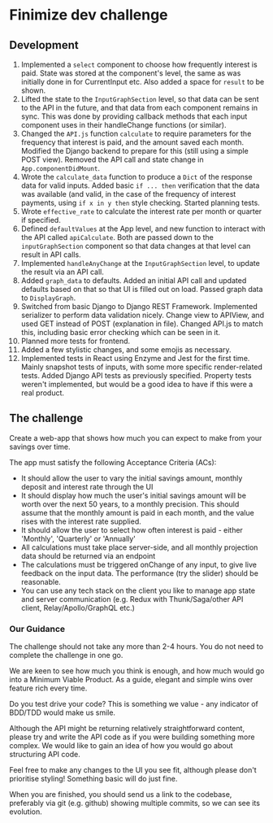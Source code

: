 # Finimize dev challenge

## Development
1. Implemented a `select` component to choose how frequently interest is paid. State was stored at the component's level, the same as was initially done in for CurrentInput etc. Also added a space for `result` to be shown.
2. Lifted the state to the `InputGraphSection` level, so that data can be sent to the API in the future, and that data from each component remains in sync. This was done by providing callback methods that each input component uses in their handleChange functions (or similar).
3. Changed the `API.js` function `calculate` to require parameters for the frequency that interest is paid, and the amount saved each month. Modified the Django backend to prepare for this (still using a simple POST view). Removed the API call and state change in `App.componentDidMount`.
4. Wrote the `calculate_data` function to produce a `Dict` of the response data for valid inputs. Added basic `if ... then` verification that the data was available (and valid, in the case of the frequency of interest payments, using `if x in y then` style checking. Started planning tests.
5. Wrote `effective_rate` to calculate the interest rate per month or quarter if specified.
6. Defined `defaultValues` at the App level, and new function to interact with the API called `apiCalculate`. Both are passed down to the `inputGraphSection` component so that data changes at that level can result in API calls.
7. Implemented `handleAnyChange` at the `InputGraphSection` level, to update the result via an API call.
8. Added `graph_data` to defaults. Added an initial API call and updated defaults based on that so that UI is filled out on load. Passed graph data to `DisplayGraph`.
9. Switched from basic Django to Django REST Framework. Implemented serializer to perform data validation nicely. Change view to APIView, and used GET instead of POST (explanation in file). Changed API.js to match this, including basic error checking which can be seen in it.
10. Planned more tests for frontend.
11. Added a few stylistic changes, and some emojis as necessary.
12. Implemented tests in React using Enzyme and Jest for the first time. Mainly snapshot tests of inputs, with some more specific render-related tests. Added Django API tests as previously specified. Property tests weren't implemented, but would be a good idea to have if this were a real product.

## The challenge

Create a web-app that shows how much you can expect to make from your savings
over time.

The app must satisfy the following Acceptance Criteria (ACs):

* It should allow the user to vary the initial savings amount, monthly deposit and interest rate through the UI
* It should display how much the user's initial savings amount will be worth
  over the next 50 years, to a monthly precision. This should assume that the monthly amount is paid in each month, and the value rises with the interest rate supplied.
* It should allow the user to select how often interest is paid - either 'Monthly', 'Quarterly' or 'Annually'
* All calculations must take place server-side, and all monthly projection data should be returned via an endpoint
* The calculations must be triggered onChange of any input, to give live feedback on the input data. The performance (try the slider) should be reasonable.
* You can use any tech stack on the client you like to manage app state and server communication (e.g. Redux with Thunk/Saga/other API client, Relay/Apollo/GraphQL etc.)

### Our Guidance

The challenge should not take any more than 2-4 hours. You do not need to complete the challenge in one go.

We are keen to see how much you think is enough, and how much would go into a Minimum Viable Product. As a guide, elegant and simple wins over feature rich every time.

Do you test drive your code? This is something we value - any indicator of BDD/TDD would make us smile.

Although the API might be returning relatively straightforward content, please try and write the API code as if you were building something more complex. We would like to gain an idea of how you would go about structuring API code.

Feel free to make any changes to the UI you see fit, although please don't prioritise styling! Something basic will do just fine.

When you are finished, you should send us a link to the codebase, preferably via git (e.g. github) showing multiple commits, so we can see its evolution.
